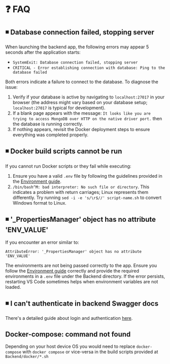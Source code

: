 # ❓ FAQ

## ◾ Database connection failed, stopping server

When launching the backend app, the following errors may appear 5 seconds after the application starts:

- `SystemExit: Database connection failed, stopping server`
- `CRITICAL - Error establishing connection with database: Ping to the database failed`

Both errors indicate a failure to connect to the database. To diagnose the issue:

1. Verify if your database is active by navigating to `localhost:27017` in your browser (the address might vary based on your database setup; `localhost:27017` is typical for development).
2. If a blank page appears with the message: `It looks like you are trying to access MongoDB over HTTP on the native driver port.`
   then the database is running correctly.
3. If nothing appears, revisit the Docker deployment steps to ensure everything was completed properly.

## ◾ Docker build scripts cannot be run

If you cannot run Docker scripts or they fail while executing:

1. Ensure you have a valid `.env` file by following the guidelines provided in the [Environment guide](Environment.md).
2. `/bin/bash^M: bad interpreter: No such file or directory`. This indicates a problem with return carriages; Linux represents them differently. Try running `sed -i -e 's/\r$//' script-name.sh` to convert Windows format to Linux.

## ◾ '\_PropertiesManager' object has no attribute 'ENV_VALUE'

If you encounter an error similar to:

`AttributeError: '_PropertiesManager' object has no attribute 'ENV_VALUE'`

The environments are not being passed correctly to the app. Ensure you follow the [Environment guide](Environment.md) correctly and provide the required environments in a `.env` file under the Backend directory. If the error persists, restarting VS Code sometimes helps when environment variables are not loaded.

## ◾ I can't authenticate in backend Swagger docs

There's a detailed guide about login and authentication [here](../Auth-Login.md).

## Docker-compose: command not found

Depending on your host device OS you would need to replace `docker-compose` with `docker compose` or vice-versa in the build scripts provided at `Backend/docker/*.sh`
